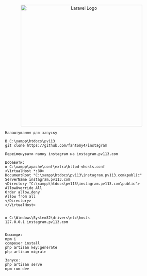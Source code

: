 <p align="center"><a href="https://laravel.com" target="_blank"><img src="https://raw.githubusercontent.com/laravel/art/master/logo-lockup/5%20SVG/2%20CMYK/1%20Full%20Color/laravel-logolockup-cmyk-red.svg" width="400" alt="Laravel Logo"></a></p>

```
Налаштування для запуску

В C:\xampp\htdocs\pv113
git clone https://github.com/fantomy4/instagram

Переіменувати папку instagram на instagram.pv113.com

Добавити:
в C:\xampp\apache\conf\extra\httpd-vhosts.conf
<VirtualHost *:80>
DocumentRoot "C:\xampp\htdocs\pv113\instagram.pv113.com\public"
ServerName instagram.pv113.com
<Directory "C:\xampp\htdocs\pv113\instagram.pv113.com\public">
AllowOverride All
Order allow,deny
Allow from all
</Directory>
</VirtualHost>


в C:\Windows\System32\drivers\etc\hosts
127.0.0.1 instagram.pv113.com


Команди:
npm i
composer install
php artisan key:generate
php artisan migrate

Запуск:
php artisan serve
npm run dev

```
